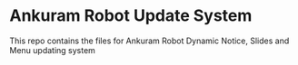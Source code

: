 # Ankuram Robot Update System
This repo contains the files for Ankuram Robot Dynamic Notice, Slides and Menu updating system
